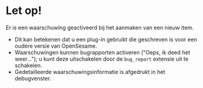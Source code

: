 # Let op!

Er is een waarschuwing geactiveerd bij het aanmaken van een nieuw item.

- Dit kan betekenen dat u een plug-in gebruikt die geschreven is voor een oudere versie van OpenSesame.
- Waarschuwingen kunnen bugrapporten activeren ("Oeps, ik deed het weer..."); u kunt deze uitschakelen door de `bug_report` extensie uit te schakelen.
- Gedetailleerde waarschuwingsinformatie is afgedrukt in het debugvenster.